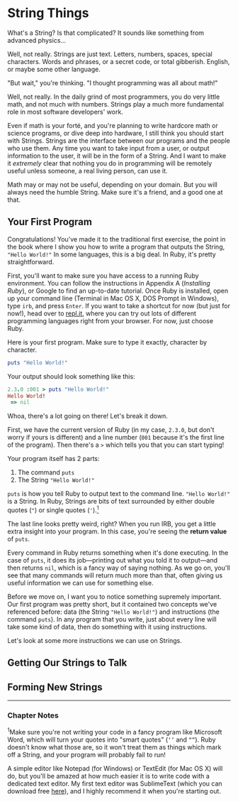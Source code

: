 
# String Things

What's a String? Is that complicated? It sounds like something from advanced physics...

Well, not really. Strings are just text. Letters, numbers, spaces, special characters. Words and phrases, or a secret code, or total gibberish. English, or maybe some other language.

"But wait," you're thinking. "I thought programming was all about math!"

Well, not really. In the daily grind of most programmers, you do very little math, and not much with numbers. Strings play a much more fundamental role in most software developers' work.

Even if math is your forté, and you're planning to write hardcore math or science programs, or dive deep into hardware, I still think you should start with Strings. Strings are the interface between our programs and the people who use them. Any time you want to take input from a user, or output information to the user, it will be in the form of a String. And I want to make it *extremely* clear that nothing you do in programming will be remotely useful unless someone, a real living person, can use it.

Math may or may not be useful, depending on your domain. But you will always need the humble String. Make sure it's a friend, and a good one at that.

## Your First Program

Congratulations! You've made it to the traditional first exercise, the point in the book where I show you how to write a program that outputs the String, `"Hello World!"`  In some languages, this is a big deal. In Ruby, it's pretty straightforward.

First, you'll want to make sure you have access to a running Ruby environment.  You can follow the instructions in Appendix A (_Installing Ruby_), or Google to find an up-to-date tutorial. Once Ruby is installed, open up your command line (Terminal in Mac OS X, DOS Prompt in Windows), type `irb`, and press `Enter`. If you want to take a shortcut for now (but just for now!), head over to [repl.it](http://repl.it), where you can try out lots of different programming languages right from your browser. For now, just choose Ruby.

Here is your first program. Make sure to type it exactly, character by character.

```ruby
puts "Hello World!"
```

Your output should look something like this:

```ruby
2.3.0 :001 > puts "Hello World!"
Hello World!
 => nil 
```

Whoa, there's a lot going on there! Let's break it down.

First, we have the current version of Ruby (in my case, `2.3.0`, but don't worry if yours is different) and a line number (`001` because it's the first line of the program). Then there's a `>` which tells you that you can start typing!

Your program itself has 2 parts:

1. The command `puts`
2. The String `"Hello World!"`

`puts` is how you tell Ruby to output text to the command line. `"Hello World!"` is a String. In Ruby, Strings are bits of text surrounded by either double quotes (`"`) or single quotes (`'`).<a href="#endnote1"><sup>1</sup></a>

The last line looks pretty weird, right? When you run IRB, you get a little extra insight into your program. In this case, you're seeing the **return value** of `puts`.

Every command in Ruby returns something when it's done executing. In the case of `puts`, it does its job—printing out what you told it to output—and then returns `nil`, which is a fancy way of saying nothing. As we go on, you'll see that many commands will return much more than that, often giving us useful information we can use for something else.

Before we move on, I want you to notice something supremely important. Our first program was pretty short, but it contained two concepts we've referenced before: data (the String `"Hello World!"`) and instructions (the command `puts`). In any program that you write, just about every line will take some kind of data, then do something with it using instructions.

Let's look at some more instructions we can use on Strings.

## Getting Our Strings to Talk

## Forming New Strings

<hr />

### Chapter Notes
<sup id="endnote1">1</sup>Make sure you're not writing your code in a fancy program like Microsoft Word, which will turn your quotes into "smart quotes" (`‘’` and `“”`). Ruby doesn't know what those are, so it won't treat them as things which mark off a String, and your program will probably fail to run!

A simple editor like Notepad (for Windows) or TextEdit (for Mac OS X) will do, but you'll be amazed at how much easier it is to write code with a dedicated text editor. My first text editor was SublimeText (which you can download free [here](https://www.sublimetext.com/)), and I highly recommend it when you're starting out.